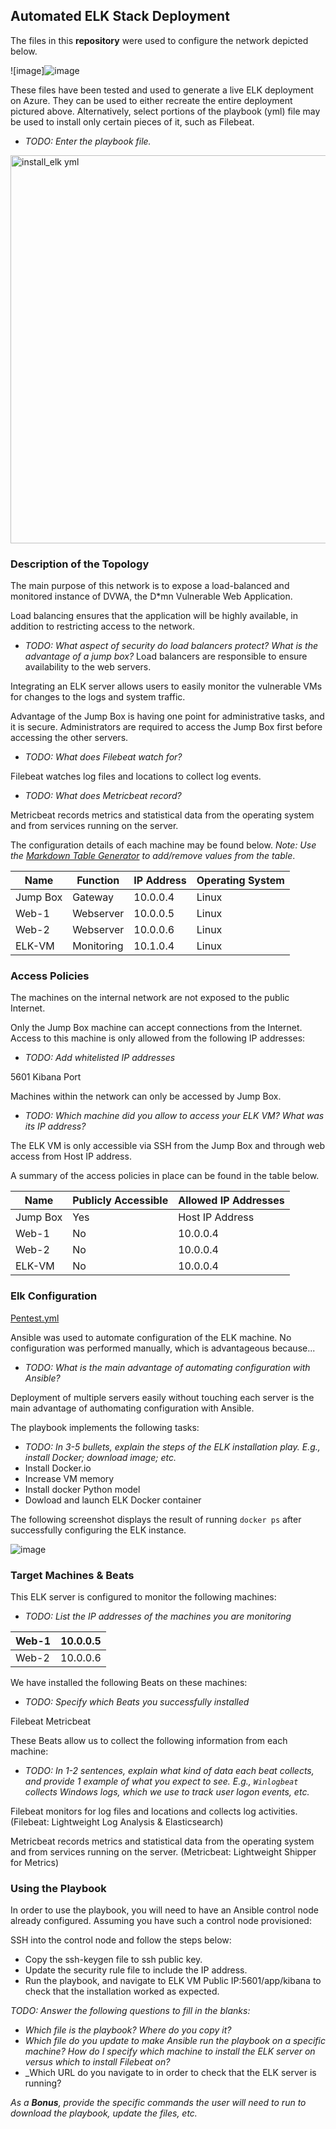 ## Automated ELK Stack Deployment

The files in this **repository** were used to configure the network depicted below.

![image]![image](https://user-images.githubusercontent.com/91572862/135367918-e34d6d22-c2c9-4f3c-bc20-1935c5193371.png)





These files have been tested and used to generate a live ELK deployment on Azure. They can be used to either recreate the entire deployment pictured above. Alternatively, select portions of the playbook (yml) file may be used to install only certain pieces of it, such as Filebeat.

  - _TODO: Enter the playbook file._
  
 <img width="621" alt="install_elk yml" src="https://user-images.githubusercontent.com/91572862/135367753-409fcc31-9ca4-4a41-a1dc-494613bef184.png">


### Description of the Topology

The main purpose of this network is to expose a load-balanced and monitored instance of DVWA, the D*mn Vulnerable Web Application.

Load balancing ensures that the application will be highly available, in addition to restricting access to the network.
- _TODO: What aspect of security do load balancers protect? What is the advantage of a jump box?_
Load balancers are responsible to ensure availability to the web servers.

Integrating an ELK server allows users to easily monitor the vulnerable VMs for changes to the logs and system traffic.

Advantage of the Jump Box is having one point for administrative tasks, and it is secure.
Administrators are required to access the Jump Box first before accessing the other servers.


- _TODO: What does Filebeat watch for?_

Filebeat watches log files and locations to collect log events.

- _TODO: What does Metricbeat record?_

Metricbeat records metrics and statistical data from the operating system and from services running on the server.


The configuration details of each machine may be found below.
_Note: Use the [Markdown Table Generator](http://www.tablesgenerator.com/markdown_tables) to add/remove values from the table_.



| Name     | Function   | IP Address | Operating System |
|----------|----------  |------------|------------------|
| Jump Box | Gateway    | 10.0.0.4   | Linux            |
| Web-1    | Webserver  | 10.0.0.5   | Linux            |
| Web-2    | Webserver  | 10.0.0.6   | Linux            |
| ELK-VM   | Monitoring | 10.1.0.4   | Linux            |

### Access Policies

The machines on the internal network are not exposed to the public Internet. 

Only the Jump Box machine can accept connections from the Internet. Access to this machine is only allowed from the following IP addresses:
- _TODO: Add whitelisted IP addresses_

5601 Kibana Port 

Machines within the network can only be accessed by Jump Box.

- _TODO: Which machine did you allow to access your ELK VM? What was its IP address?_

The ELK VM is only accessible via SSH from the Jump Box and through web access from Host IP address. 

A summary of the access policies in place can be found in the table below.

| Name     | Publicly Accessible | Allowed IP Addresses |
|----------|---------------------|----------------------|
| Jump Box | Yes                 | Host IP Address      |
| Web-1    | No                  | 10.0.0.4             |
| Web-2    | No                  | 10.0.0.4             |
| ELK-VM   | No                  | 10.0.0.4             |           


### Elk Configuration

[Pentest.yml](https://github.com/BaibaSisco/Week13Homework-Elk/blob/main/Ansible/Pentest.yml)

Ansible was used to automate configuration of the ELK machine. No configuration was performed manually, which is advantageous because...
- _TODO: What is the main advantage of automating configuration with Ansible?_

Deployment of multiple servers easily without touching each server is the main advantage of authomating configuration with Ansible.

The playbook implements the following tasks:
- _TODO: In 3-5 bullets, explain the steps of the ELK installation play. E.g., install Docker; download image; etc._
- Install Docker.io
- Increase VM memory
- Install docker Python model
- Dowload and launch ELK Docker container 

The following screenshot displays the result of running `docker ps` after successfully configuring the ELK instance.

![image](https://user-images.githubusercontent.com/91572862/135363520-37872270-de5c-472b-9cf6-3f36f7b81ad4.png)



### Target Machines & Beats
This ELK server is configured to monitor the following machines:
- _TODO: List the IP addresses of the machines you are monitoring_

| Web-1 | 10.0.0.5 |
|-------|----------|
| Web-2 | 10.0.0.6 |



We have installed the following Beats on these machines:
- _TODO: Specify which Beats you successfully installed_

Filebeat
Metricbeat

These Beats allow us to collect the following information from each machine:
- _TODO: In 1-2 sentences, explain what kind of data each beat collects, and provide 1 example of what you expect to see. E.g., `Winlogbeat` collects Windows logs, which we use to track user logon events, etc._

Filebeat monitors for log files and locations and collects log activities.
(Filebeat: Lightweight Log Analysis & Elasticsearch)

Metricbeat records metrics and statistical data from the operating system and from services running on the server.
(Metricbeat: Lightweight Shipper for Metrics)

### Using the Playbook

In order to use the playbook, you will need to have an Ansible control node already configured. Assuming you have such a control node provisioned: 

SSH into the control node and follow the steps below:
- Copy the ssh-keygen file to ssh public key.
- Update the security rule file to include the IP address.
- Run the playbook, and navigate to ELK VM Public IP:5601/app/kibana to check that the installation worked as expected.

_TODO: Answer the following questions to fill in the blanks:_
- _Which file is the playbook? Where do you copy it?_
- _Which file do you update to make Ansible run the playbook on a specific machine? How do I specify which machine to install the ELK server on versus which to install Filebeat on?_
- _Which URL do you navigate to in order to check that the ELK server is running?

_As a **Bonus**, provide the specific commands the user will need to run to download the playbook, update the files, etc._

